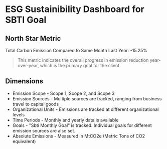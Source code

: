 # ESG Sustainibility Dashboard for SBTI Goal

## North Star Metric 
<P><P>
  
Total Carbon Emission Compared to Same Month Last Year: -15.25%
> This metric indicates the overall progress in emission reduction year-over-year, which is the primary goal for the client.

<P><P>

## Dimensions
- Emission Scope - Scope 1, Scope 2, and Scope 3
- Emission Sources - Multiple sources are tracked, ranging from business travel to capital goods
- Organizational Units - Emissions are tracked at different organizational levels
- Time Periods - Monthly and yearly data is available
- Goals - "Sbti Monthly Goal" is tracked.  Individual goals for different emission sources are also set.
- Absolute Emissions - Measured in MtCO2e (Metric Tons of CO2 equivalent)

